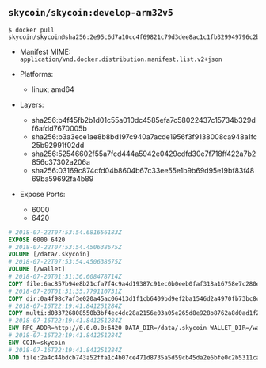 ## `skycoin/skycoin:develop-arm32v5`

```console
$ docker pull skycoin/skycoin@sha256:2e95c6d7a10cc4f69821c79d3dee8ac1c1fb329949796c2b04f81faddef8b4f0
```

- Manifest MIME: `application/vnd.docker.distribution.manifest.list.v2+json`
- Platforms:
	- linux; amd64

- Layers:
    - sha256:b4f45fb2b1d01c55a010dc4585efa7c58022437c15734b329df6afdd7670005b
    - sha256:b3a3ece1ae8b8bd197c940a7acde1956f3f9138008ca948a1fc25b92991f02dd
    - sha256:52546602f55a7fcd444a5942e0429cdfd30e7f718ff422a7b2856c37302a206a
    - sha256:03169c874cfd04b8604b67c33ee55e1b9b69d95e19bf83f4869ba59692fa4b89

- Expose Ports:
	- 6000
    - 6420

```dockerfile
# 2018-07-22T07:53:54.681656183Z
EXPOSE 6000 6420
# 2018-07-22T07:53:54.450638675Z
VOLUME [/data/.skycoin]
# 2018-07-22T07:53:54.450638675Z
VOLUME [/wallet]
# 2018-07-20T01:31:36.608478714Z
COPY file:6ac857b94e8b21cfa7f4c9a4d19387c91ec0b0eeb0faf318a16758e7c280e791 in /usr/local/bin/docker_launcher.sh
# 2018-07-20T01:31:35.779110731Z
COPY dir:0a4f98c7af3e020a45ac06413d1f1cb6409bd9ef2ba1546d2a4970fb73bc8c31 in /usr/local/skycoin/src/gui/static
# 2018-07-16T22:19:41.841251284Z
COPY multi:d033726808550b3bf4ec4dc28a2156e03a05e265d8e928b8762a8d0ad1f2583e in /usr/bin/
# 2018-07-16T22:19:41.841251284Z
ENV RPC_ADDR=http://0.0.0.0:6420 DATA_DIR=/data/.skycoin WALLET_DIR=/wallet USE_CSRF=1 WALLET_NAME=.wlt
# 2018-07-16T22:19:41.841251284Z
ENV COIN=skycoin
# 2018-07-16T22:19:41.841251284Z
ADD file:2a4c44bdcb743a52ffa1c4b07ce471d8735a5d59cb45da2e6bfe0c2b5311ca90 in /
```
